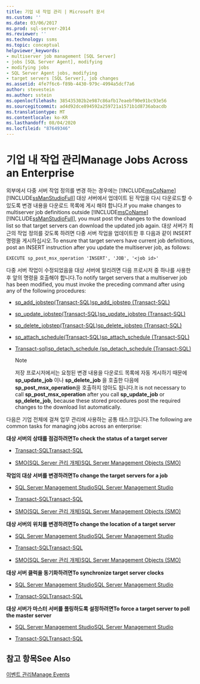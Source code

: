 ```yaml
---
title: 기업 내 작업 관리 | Microsoft 문서
ms.custom: ''
ms.date: 03/06/2017
ms.prod: sql-server-2014
ms.reviewer: ''
ms.technology: ssms
ms.topic: conceptual
helpviewer_keywords:
- multiserver job management [SQL Server]
- jobs [SQL Server Agent], modifying
- modifying jobs
- SQL Server Agent jobs, modifying
- target servers [SQL Server], job changes
ms.assetid: 4fe7f6c6-f89b-4430-979c-4994a5dcf7a6
author: stevestein
ms.author: sstein
ms.openlocfilehash: 385435302b2e987c86afb17eaebf90e91bc93e56
ms.sourcegitcommit: ad4d92dce894592a259721a1571b1d8736abacdb
ms.translationtype: MT
ms.contentlocale: ko-KR
ms.lasthandoff: 08/04/2020
ms.locfileid: "87649346"
---
```

# <a name="manage-jobs-across-an-enterprise"></a><span data-ttu-id="e3746-102">기업 내 작업 관리</span><span class="sxs-lookup"><span data-stu-id="e3746-102">Manage Jobs Across an Enterprise</span></span>
  <span data-ttu-id="e3746-103">외부에서 다중 서버 작업 정의를 변경 하는 경우에는 [!INCLUDE[msCoName](../../includes/msconame-md.md)] [!INCLUDE[ssManStudioFull](../../includes/ssmanstudiofull-md.md)] 대상 서버에서 업데이트 된 작업을 다시 다운로드할 수 있도록 변경 내용을 다운로드 목록에 게시 해야 합니다.</span><span class="sxs-lookup"><span data-stu-id="e3746-103">If you make changes to multiserver job definitions outside [!INCLUDE[msCoName](../../includes/msconame-md.md)] [!INCLUDE[ssManStudioFull](../../includes/ssmanstudiofull-md.md)], you must post the changes to the download list so that target servers can download the updated job again.</span></span> <span data-ttu-id="e3746-104">대상 서버가 최근의 작업 정의를 갖도록 하려면 다중 서버 작업을 업데이트한 후 다음과 같이 INSERT 명령을 게시하십시오.</span><span class="sxs-lookup"><span data-stu-id="e3746-104">To ensure that target servers have current job definitions, post an INSERT instruction after you update the multiserver job, as follows:</span></span>  
  
```  
EXECUTE sp_post_msx_operation 'INSERT', 'JOB', '<job id>'  
```  
  
 <span data-ttu-id="e3746-105">다중 서버 작업이 수정되었음을 대상 서버에 알리려면 다음 프로시저 중 하나를 사용한 후 앞의 명령을 호출해야 합니다.</span><span class="sxs-lookup"><span data-stu-id="e3746-105">To notify target servers that a multiserver job has been modified, you must invoke the preceding command after using any of the following procedures:</span></span>  
  
-   [<span data-ttu-id="e3746-106">sp_add_jobstep(Transact-SQL)</span><span class="sxs-lookup"><span data-stu-id="e3746-106">sp_add_jobstep (Transact-SQL)</span></span>](/sql/relational-databases/system-stored-procedures/sp-add-jobstep-transact-sql)  
  
-   [<span data-ttu-id="e3746-107">sp_update_jobstep(Transact-SQL)</span><span class="sxs-lookup"><span data-stu-id="e3746-107">sp_update_jobstep (Transact-SQL)</span></span>](/sql/relational-databases/system-stored-procedures/sp-update-jobstep-transact-sql)  
  
-   [<span data-ttu-id="e3746-108">sp_delete_jobstep(Transact-SQL)</span><span class="sxs-lookup"><span data-stu-id="e3746-108">sp_delete_jobstep (Transact-SQL)</span></span>](/sql/relational-databases/system-stored-procedures/sp-delete-jobstep-transact-sql)  
  
-   [<span data-ttu-id="e3746-109">sp_attach_schedule&#40;Transact-SQL&#41;</span><span class="sxs-lookup"><span data-stu-id="e3746-109">sp_attach_schedule &#40;Transact-SQL&#41;</span></span>](/sql/relational-databases/system-stored-procedures/sp-attach-schedule-transact-sql)  
  
-   [<span data-ttu-id="e3746-110">Transact-sql&#41;sp_detach_schedule &#40;</span><span class="sxs-lookup"><span data-stu-id="e3746-110">sp_detach_schedule &#40;Transact-SQL&#41;</span></span>](/sql/relational-databases/system-stored-procedures/sp-detach-schedule-transact-sql)  
  
    > [!NOTE]  
    >  <span data-ttu-id="e3746-111">저장 프로시저에서는 요청된 변경 내용을 다운로드 목록에 자동 게시하기 때문에 **sp_update_job** 이나 **sp_delete_job** 을 호출한 다음에 **sp_post_msx_operation**을 호출하지 않아도 됩니다.</span><span class="sxs-lookup"><span data-stu-id="e3746-111">It is not necessary to call **sp_post_msx_operation** after you call **sp_update_job** or **sp_delete_job**, because these stored procedures post the required changes to the download list automatically.</span></span>  
  
 <span data-ttu-id="e3746-112">다음은 기업 전체에 걸쳐 업무 관리에 사용하는 공통 태스크입니다.</span><span class="sxs-lookup"><span data-stu-id="e3746-112">The following are common tasks for managing jobs across an enterprise:</span></span>  
  
 <span data-ttu-id="e3746-113">**대상 서버의 상태를 점검하려면**</span><span class="sxs-lookup"><span data-stu-id="e3746-113">**To check the status of a target server**</span></span>  
  
-   [<span data-ttu-id="e3746-114">Transact-SQL</span><span class="sxs-lookup"><span data-stu-id="e3746-114">Transact-SQL</span></span>](/sql/relational-databases/system-stored-procedures/sp-help-targetserver-transact-sql)  
  
-   [<span data-ttu-id="e3746-115">SMO(SQL Server 관리 개체)</span><span class="sxs-lookup"><span data-stu-id="e3746-115">SQL Server Management Objects (SMO)</span></span>](../../relational-databases/server-management-objects-smo/sql-server-management-objects-smo-programming-guide.md)  
  
 <span data-ttu-id="e3746-116">**작업의 대상 서버를 변경하려면**</span><span class="sxs-lookup"><span data-stu-id="e3746-116">**To change the target servers for a job**</span></span>  
  
-   [<span data-ttu-id="e3746-117">SQL Server Management Studio</span><span class="sxs-lookup"><span data-stu-id="e3746-117">SQL Server Management Studio</span></span>](modify-the-target-servers-for-a-job.md)  
  
-   [<span data-ttu-id="e3746-118">Transact-SQL</span><span class="sxs-lookup"><span data-stu-id="e3746-118">Transact-SQL</span></span>](/sql/relational-databases/system-stored-procedures/sp-add-jobserver-transact-sql)  
  
-   [<span data-ttu-id="e3746-119">SMO(SQL Server 관리 개체)</span><span class="sxs-lookup"><span data-stu-id="e3746-119">SQL Server Management Objects (SMO)</span></span>](../../relational-databases/server-management-objects-smo/sql-server-management-objects-smo-programming-guide.md)  
  
 <span data-ttu-id="e3746-120">**대상 서버의 위치를 변경하려면**</span><span class="sxs-lookup"><span data-stu-id="e3746-120">**To change the location of a target server**</span></span>  
  
-   [<span data-ttu-id="e3746-121">SQL Server Management Studio</span><span class="sxs-lookup"><span data-stu-id="e3746-121">SQL Server Management Studio</span></span>](../sql-server-management-studio-ssms.md)  
  
-   [<span data-ttu-id="e3746-122">Transact-SQL</span><span class="sxs-lookup"><span data-stu-id="e3746-122">Transact-SQL</span></span>](/sql/relational-databases/system-stored-procedures/sp-msx-enlist-transact-sql)  
  
-   [<span data-ttu-id="e3746-123">SMO(SQL Server 관리 개체)</span><span class="sxs-lookup"><span data-stu-id="e3746-123">SQL Server Management Objects (SMO)</span></span>](../../relational-databases/server-management-objects-smo/sql-server-management-objects-smo-programming-guide.md)  
  
 <span data-ttu-id="e3746-124">**대상 서버 클럭을 동기화하려면**</span><span class="sxs-lookup"><span data-stu-id="e3746-124">**To synchronize target server clocks**</span></span>  
  
-   [<span data-ttu-id="e3746-125">SQL Server Management Studio</span><span class="sxs-lookup"><span data-stu-id="e3746-125">SQL Server Management Studio</span></span>](synchronize-target-server-clocks-sql-server-management-studio.md)  
  
-   [<span data-ttu-id="e3746-126">Transact-SQL</span><span class="sxs-lookup"><span data-stu-id="e3746-126">Transact-SQL</span></span>](/sql/relational-databases/system-stored-procedures/sp-resync-targetserver-transact-sql)  
  
 <span data-ttu-id="e3746-127">**대상 서버가 마스터 서버를 폴링하도록 설정하려면**</span><span class="sxs-lookup"><span data-stu-id="e3746-127">**To force a target server to poll the master server**</span></span>  
  
-   [<span data-ttu-id="e3746-128">SQL Server Management Studio</span><span class="sxs-lookup"><span data-stu-id="e3746-128">SQL Server Management Studio</span></span>](force-a-target-server-to-poll-the-master-server.md)  
  
-   [<span data-ttu-id="e3746-129">Transact-SQL</span><span class="sxs-lookup"><span data-stu-id="e3746-129">Transact-SQL</span></span>](/sql/relational-databases/system-stored-procedures/sp-post-msx-operation-transact-sql)  
  
## <a name="see-also"></a><span data-ttu-id="e3746-130">참고 항목</span><span class="sxs-lookup"><span data-stu-id="e3746-130">See Also</span></span>  
 [<span data-ttu-id="e3746-131">이벤트 관리</span><span class="sxs-lookup"><span data-stu-id="e3746-131">Manage Events</span></span>](manage-events.md)  
  
  
